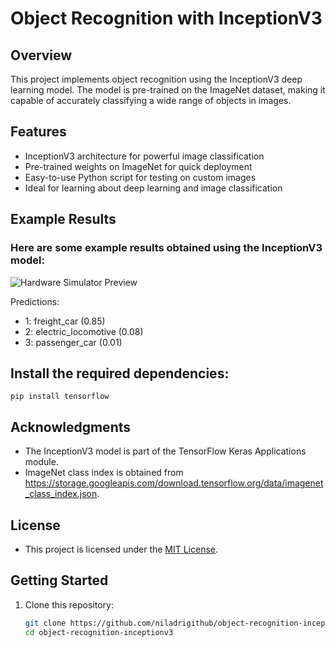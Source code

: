 # Object Recognition with InceptionV3

## Overview
This project implements object recognition using the InceptionV3 deep learning model. The model is pre-trained on the ImageNet dataset, making it capable of accurately classifying a wide range of objects in images.

## Features
- InceptionV3 architecture for powerful image classification
- Pre-trained weights on ImageNet for quick deployment
- Easy-to-use Python script for testing on custom images
- Ideal for learning about deep learning and image classification

## Example Results
### Here are some example results obtained using the InceptionV3 model:

![Hardware Simulator Preview](https://github.com/niladrigithub/object-recognition-inceptionv3/blob/main/train.jpg)

Predictions:
- 1: freight_car (0.85)
- 2: electric_locomotive (0.08)
- 3: passenger_car (0.01)

## Install the required dependencies:
`pip install tensorflow`

## Acknowledgments
- The InceptionV3 model is part of the TensorFlow Keras Applications module.
- ImageNet class index is obtained from https://storage.googleapis.com/download.tensorflow.org/data/imagenet_class_index.json.

## License
- This project is licensed under the [MIT License](https://github.com/niladrigithub/object-recognition-inceptionv3/blob/main/LICENSE).

## Getting Started
1. Clone this repository:
   ```bash
   git clone https://github.com/niladrigithub/object-recognition-inceptionv3.git
   cd object-recognition-inceptionv3
